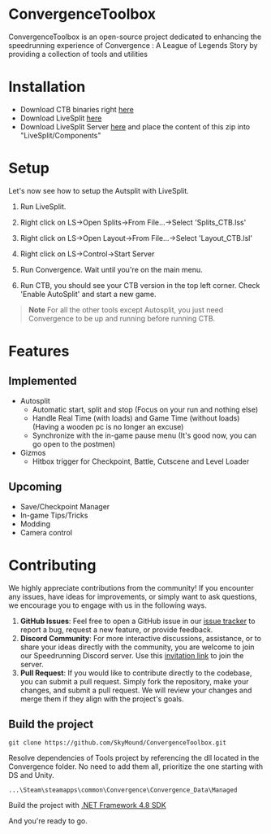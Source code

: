 # ConvergenceToolbox
ConvergenceToolbox is an open-source project dedicated to enhancing the speedrunning experience of Convergence : A League of Legends Story by providing a collection of tools and utilities


# Installation

- Download CTB binaries right [here](https://github.com/SkyMound/ConvergenceToolbox/releases)
- Download LiveSplit [here](https://livesplit.org/downloads/)
- Download LiveSplit Server [here](https://github.com/LiveSplit/LiveSplit.Server/releases) and place the content of this zip into "LiveSplit/Components"


# Setup

Let's now see how to setup the Autsplit with LiveSplit.

1. Run LiveSplit.  

2. Right click on LS&rarr;Open Splits&rarr;From File...&rarr;Select 'Splits_CTB.lss'

3. Right click on LS&rarr;Open Layout&rarr;From File...&rarr;Select 'Layout_CTB.lsl'

4. Right click on LS&rarr;Control&rarr;Start Server

5. Run Convergence. Wait until you're on the main menu.

6. Run CTB, you should see your CTB version in the top left corner. Check 'Enable AutoSplit' and start a new game.

>**Note**
>For all the other tools except Autosplit, you just need Convergence to be up and running before running CTB.

# Features

## Implemented
- Autosplit
    - Automatic start, split and stop (Focus on your run and nothing else)
    - Handle Real Time (with loads) and Game Time (without loads) (Having a wooden pc is no longer an excuse)
    - Synchronize with the in-game pause menu (It's good now, you can go open to the postmen)
- Gizmos 
    - Hitbox trigger for Checkpoint, Battle, Cutscene and Level Loader

## Upcoming
- Save/Checkpoint Manager
- In-game Tips/Tricks
- Modding
- Camera control


# Contributing

We highly appreciate contributions from the community! If you encounter any issues, have ideas for improvements, or simply want to ask questions, we encourage you to engage with us in the following ways.
1. **GitHub Issues**: Feel free to open a GitHub issue in our [issue tracker](https://github.com/SkyMound/ConvergenceToolbox/issues) to report a bug, request a new feature, or provide feedback. 
2. **Discord Community**: For more interactive discussions, assistance, or to share your ideas directly with the community, you are welcome to join our Speedrunning Discord server. Use this [invitation link](https://discord.gg/FXame4kQ7h) to join the server.
3. **Pull Request**: If you would like to contribute directly to the codebase, you can submit a pull request. Simply fork the repository, make your changes, and submit a pull request. We will review your changes and merge them if they align with the project's goals.

## Build the project

```
git clone https://github.com/SkyMound/ConvergenceToolbox.git
```

Resolve dependencies of Tools project by referencing the dll located in the Convergence folder. No need to add them all, prioritize the one starting with DS and Unity.

```
...\Steam\steamapps\common\Convergence\Convergence_Data\Managed
```

Build the project with [.NET Framework 4.8 SDK](https://dotnet.microsoft.com/en-us/download/dotnet-framework/net48)

And you're ready to go.
